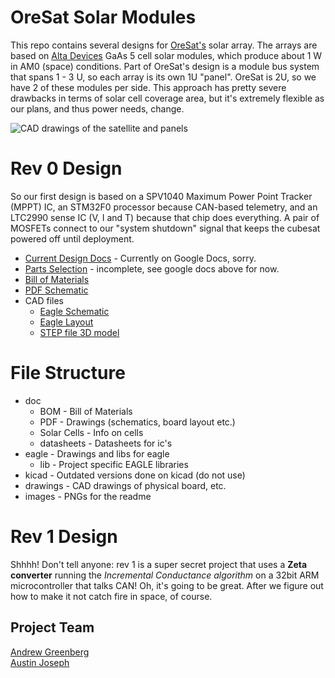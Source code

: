 # OreSat Solar Modules

This repo contains several designs for [OreSat's](oresat.org) solar array. The arrays are based on [Alta Devices](https://http://www.altadevices.com/) GaAs 5 cell solar modules, which produce about 1 W in AM0 (space) conditions. Part of OreSat's design is a module bus system that spans 1 - 3 U, so each array is its own 1U "panel". OreSat is 2U, so we have 2 of these modules per side. This approach has pretty severe drawbacks in terms of solar cell coverage area, but it's extremely flexible as our plans, and thus power needs, change. 

![CAD drawings of the satellite and panels](https://github.com/oresat/solar/blob/master/images/oresat-solar-modules.png)

# Rev 0 Design

So our first design is based on a SPV1040 Maximum Power Point Tracker (MPPT) IC, an STM32F0 processor because CAN-based telemetry, and an LTC2990 sense IC (V, I and T) because that chip does everything. A pair of MOSFETs connect to our "system shutdown" signal that keeps the cubesat powered off until deployment.

- [Current Design Docs](https://docs.google.com/document/d/12vTM7Nvca8MzUQj_UqHETxqTQUYI2aZk1vTmDey_-34/edit?usp=sharing) - Currently on Google Docs, sorry.
- [Parts Selection](https://github.com/oresat/solar/blob/master/Parts_Selection.md) - incomplete, see google docs above for now.
- [Bill of Materials](https://github.com/oresat/solar/blob/master/doc/BOM/Rev1_BOM.ods)
- [PDF Schematic](https://github.com/oresat/solar/blob/master/drawings/1u_panel_schematic.pdf)
- CAD files
   - [Eagle Schematic](https://github.com/oresat/solar/blob/master/eagle/1u_panel.sch)
   - [Eagle Layout](https://github.com/oresat/solar/blob/master/eagle/1u_panel.brd)
   - [STEP file 3D model](https://github.com/oresat/solar/blob/master/drawings/solar-module.step)

# File Structure

- doc
  - BOM - Bill of Materials
  - PDF - Drawings (schematics, board layout etc.)
  - Solar Cells - Info on cells
  - datasheets - Datasheets for ic's
- eagle - Drawings and libs for eagle
  - lib - Project specific EAGLE libraries
- kicad - Outdated versions done on kicad (do not use)
- drawings - CAD drawings of physical board, etc.
- images - PNGs for the readme

# Rev 1 Design

Shhhh! Don't tell anyone: rev 1 is a super secret project that uses a  **Zeta converter** running the *Incremental Conductance algorithm* on a 32bit ARM microcontroller that talks CAN! Oh, it's going to be great. After we figure out how to make it not catch fire in space, of course.

## Project Team
  [Andrew Greenberg](https://github.com/andrewgreenberg)  
  [Austin Joseph](https://github.com/austinjoseph)



